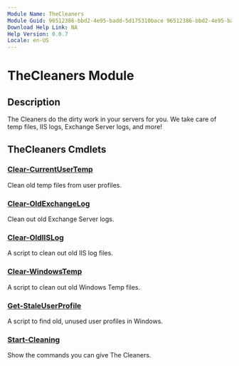 ```yaml
---
Module Name: TheCleaners
Module Guid: 96512386-bbd2-4e95-badd-5d175310bace 96512386-bbd2-4e95-badd-5d175310bace
Download Help Link: NA
Help Version: 0.0.7
Locale: en-US
---
```


# TheCleaners Module
## Description
The Cleaners do the dirty work in your servers for you. We take care of temp files, IIS logs, Exchange Server logs, and more!

## TheCleaners Cmdlets
### [Clear-CurrentUserTemp](Clear-CurrentUserTemp.md)
Clean old temp files from user profiles.

### [Clear-OldExchangeLog](Clear-OldExchangeLog.md)
Clean out old Exchange Server logs.

### [Clear-OldIISLog](Clear-OldIISLog.md)
A script to clean out old IIS log files.

### [Clear-WindowsTemp](Clear-WindowsTemp.md)
A script to clean out old Windows Temp files.

### [Get-StaleUserProfile](Get-StaleUserProfile.md)
A script to find old, unused user profiles in Windows.

### [Start-Cleaning](Start-Cleaning.md)
Show the commands you can give The Cleaners.


